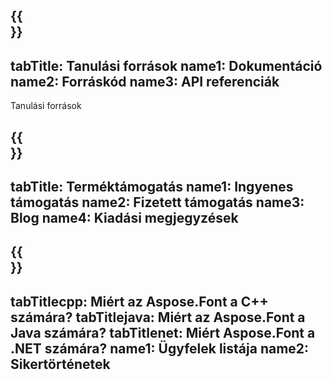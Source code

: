 ﻿---
translation: true
deploy: false
---

{{<section learningresources>}}
---
tabTitle: Tanulási források
name1: Dokumentáció
name2: Forráskód
name3: API referenciák
---

Tanulási források

{{<section support>}}
---
tabTitle: Terméktámogatás
name1: Ingyenes támogatás
name2: Fizetett támogatás
name3: Blog
name4: Kiadási megjegyzések
---

{{<section why>}}
---
tabTitlecpp: Miért az Aspose.Font a C++ számára?
tabTitlejava: Miért az Aspose.Font a Java számára?
tabTitlenet: Miért Aspose.Font a .NET számára?
name1: Ügyfelek listája
name2: Sikertörténetek
---